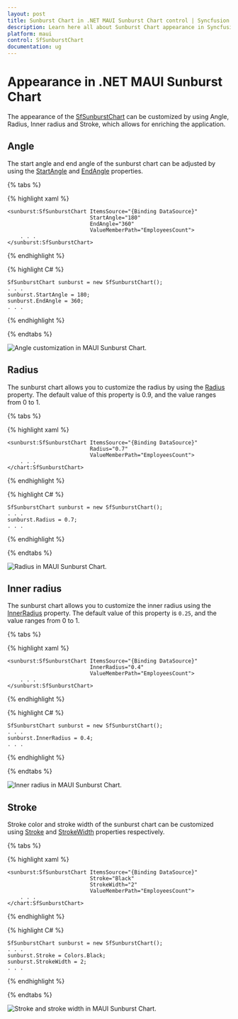 ```yaml
---
layout: post
title: Sunburst Chart in .NET MAUI Sunburst Chart control | Syncfusion
description: Learn here all about Sunburst Chart appearance in Syncfusion .NET MAUI Sunburst Chart control.
platform: maui
control: SfSunburstChart
documentation: ug
---
```


# Appearance in .NET MAUI Sunburst Chart

The appearance of the [SfSunburstChart]() can be customized by using Angle, Radius, Inner radius and Stroke, which allows for enriching the application.

## Angle

The start angle and end angle of the sunburst chart can be adjusted by using the [StartAngle]() and [EndAngle]() properties.

{% tabs %} 

{% highlight xaml %}

    <sunburst:SfSunburstChart ItemsSource="{Binding DataSource}" 
                              StartAngle="180" 
                              EndAngle="360"
                              ValueMemberPath="EmployeesCount">
        . . .
    </sunburst:SfSunburstChart>
 
{% endhighlight %}

{% highlight C# %}

    SfSunburstChart sunburst = new SfSunburstChart();
    . . .
    sunburst.StartAngle = 180;
    sunburst.EndAngle = 360;
    . . .

{% endhighlight %}

{% endtabs %}

![Angle customization in MAUI Sunburst Chart.](Appearance_images/maui_angle_customization.png)

## Radius

The sunburst chart allows you to customize the radius by using the [Radius]() property. The default value of this property is 0.9, and the value ranges from 0 to 1.

{% tabs %} 

{% highlight xaml %}

    <sunburst:SfSunburstChart ItemsSource="{Binding DataSource}" 
                              Radius="0.7"
                              ValueMemberPath="EmployeesCount">
        . . .
    </chart:SfSunburstChart>
 
{% endhighlight %}

{% highlight C# %}

    SfSunburstChart sunburst = new SfSunburstChart();
    . . .
    sunburst.Radius = 0.7;
    . . .

{% endhighlight %}

{% endtabs %}

![Radius in MAUI Sunburst Chart.](Appearance_images/maui_radius_output.png)

## Inner radius

The sunburst chart allows you to customize the inner radius using the [InnerRadius]() property. The default value of this property is `0.25`, and the value ranges from 0 to 1.

{% tabs %} 

{% highlight xaml %}

    <sunburst:SfSunburstChart ItemsSource="{Binding DataSource}" 
                              InnerRadius="0.4"
                              ValueMemberPath="EmployeesCount">
        . . .
    </sunburst:SfSunburstChart>
 
{% endhighlight %}

{% highlight C# %}

    SfSunburstChart sunburst = new SfSunburstChart();
    . . .
    sunburst.InnerRadius = 0.4;
    . . .

{% endhighlight %}

{% endtabs %}

![Inner radius in MAUI Sunburst Chart.](Appearance_images/maui_inner_radius_output.png)

## Stroke

Stroke color and stroke width of the sunburst chart can be customized using [Stroke]() and [StrokeWidth]() properties respectively.

{% tabs %} 

{% highlight xaml %}

    <sunburst:SfSunburstChart ItemsSource="{Binding DataSource}" 
                              Stroke="Black" 
                              StrokeWidth="2"
                              ValueMemberPath="EmployeesCount">
        . . .
    </chart:SfSunburstChart>
 
{% endhighlight %}

{% highlight C# %}

    SfSunburstChart sunburst = new SfSunburstChart();
    . . .
    sunburst.Stroke = Colors.Black;
    sunburst.StrokeWidth = 2;
    . . .

{% endhighlight %}

{% endtabs %}

![Stroke and stroke width in MAUI Sunburst Chart.](Appearance_images/maui_stroke_output.png)
